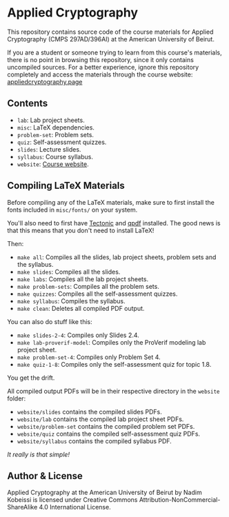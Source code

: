 # Applied Cryptography

This repository contains source code of the course materials for Applied Cryptography (CMPS 297AD/396AI) at the American University of Beirut.

If you are a student or someone trying to learn from this course's materials, there is no point in browsing this repository, since it only contains uncompiled sources. For a better experience, ignore this repository completely and access the materials through the course website: [appliedcryptography.page](https://appliedcryptography.page)

## Contents

- `lab`: Lab project sheets.
- `misc`: LaTeX dependencies.
- `problem-set`: Problem sets.
- `quiz`: Self-assessment quizzes.
- `slides`: Lecture slides.
- `syllabus`: Course syllabus.
- `website`: [Course website](https://appliedcryptography.page).

## Compiling LaTeX Materials

Before compiling any of the LaTeX materials, make sure to first install the fonts included in `misc/fonts/` on your system.

You'll also need to first have [Tectonic](https://tectonic-typesetting.github.io/en-US/) and [qpdf](https://qpdf.sourceforge.io/) installed. The good news is that this means that you don't need to install LaTeX!

Then:

- `make all`: Compiles all the slides, lab project sheets, problem sets and the syllabus.
- `make slides`: Compiles all the slides.
- `make labs`: Compiles all the lab project sheets.
- `make problem-sets`: Compiles all the problem sets.
- `make quizzes`: Compiles all the self-assessment quizzes.
- `make syllabus`: Compiles the syllabus.
- `make clean`: Deletes all compiled PDF output.

You can also do stuff like this:

- `make slides-2-4`: Compiles only Slides 2.4.
- `make lab-proverif-model`: Compiles only the ProVerif modeling lab project sheet.
- `make problem-set-4`: Compiles only Problem Set 4.
- `make quiz-1-8`: Compiles only the self-assessment quiz for topic 1.8.

You get the drift.

All compiled output PDFs will be in their respective directory in the `website` folder:

- `website/slides` contains the compiled slides PDFs.
- `website/lab` contains the compiled lab project sheet PDFs.
- `website/problem-set` contains the compiled problem set PDFs.
- `website/quiz` contains the compiled self-assessment quiz PDFs.
- `website/syllabus` contains the compiled syllabus PDF.

_It really is that simple!_

## Author & License

Applied Cryptography at the American University of Beirut by Nadim Kobeissi is licensed under Creative Commons Attribution-NonCommercial-ShareAlike 4.0 International License.
